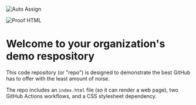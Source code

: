 ![Auto Assign](https://github.com/广西民族大学人工智能学院/demo-repository/actions/workflows/auto-assign.yml/badge.svg)

![Proof HTML](https://github.com/广西民族大学人工智能学院/demo-repository/actions/workflows/proof-html.yml/badge.svg)

# Welcome to your organization's demo respository
This code repository (or "repo") is designed to demonstrate the best GitHub has to offer with the least amount of noise.

The repo includes an `index.html` file (so it can render a web page), two GitHub Actions workflows, and a CSS stylesheet dependency.
